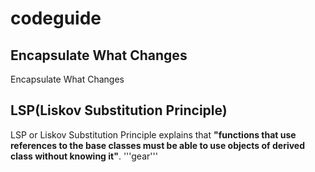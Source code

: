 # codeguide
## Encapsulate What Changes
Encapsulate What Changes
## LSP(Liskov Substitution Principle)
LSP or Liskov Substitution Principle explains that **"functions that use references to the base classes must be able to use objects of derived class without knowing it"**. '''gear'''
